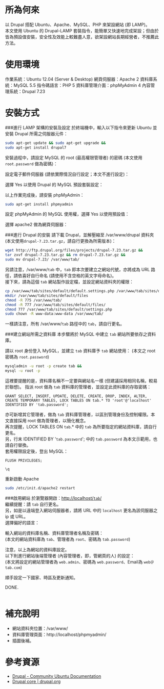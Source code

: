 所為何來
=
以 Drupal 搭配 Ubuntu、Apache、MySQL、PHP 來架設網站 (即 LAMP)。  
本文使用 Ubuntu 的 Drupal-LAMP 套裝指令，能簡單又快速地完成架設；但由於皆為預設值安裝，安全性及效能上較難盡人意，欲架設網站長期經營者，不推薦此方法。

使用環境
=
作業系統：Ubuntu 12.04 (Server & Desktop)
網頁伺服器：Apache 2
資料庫系統：MySQL 5.5
指令碼語言：PHP 5
資料庫管理介面：phpMyAdmin 4
內容管理系統：Drupal 7.23

安裝方式
=
###進行 LAMP 架構的安裝及設定
於終端機中，輸入以下指令來更新 Ubuntu 並安裝 Drupal 所需之伺服器元件：
```bash
sudo apt-get update && sudo apt-get upgrade &&
sudo apt-get install drupal7
```
安裝過程中，請設定 MySQL 的 root (最高權限管理者) 的密碼 (本文使用 <code>root.password</code> 做為密碼)：
  
設定電子郵件伺服器 (請依實際情況自行設定；本文不進行設定)：
  
選擇 Yes 以使用 Drupal 的 MySQL 預設套裝設定：
  
以上作業完成後，請安裝 phpMyAdmin：
```bash
sudo apt-get install phpmyadmin
```
設定 phpMyAdmin 的 MySQL 使用權，選擇 Yes 以使用預設值：
  
選擇 apache2 做為網頁伺服器：

  
###進行 Drupal 的安裝
請下載 Drupal，並解壓縮至 /var/www/drupal 資料夾 (本文使用<code>drupal-7.23.tar.gz</code>，請自行更換為所需版本)：
```bash
wget http://ftp.drupal.org/files/projects/drupal-7.23.tar.gz &&
tar zxvf drupal-7.23.tar.gz && rm drupal-7.23.tar.gz &&
sudo mv drupal-7.23/ /var/www/tab/
```
另請注意，/var/www/<code>tab</code> 中，<code>tab</code> 即本次要建立之網站代號，亦將成為 URL 路徑，請依喜好自行命名 (請使用不含空格的英文字母命名)。  
接下來，請為這個 <code>tab</code> 網站製作設定檔，並設定網站資料夾的權限：
```bash
cp /var/www/tab/sites/default/default.settings.php /var/www/tab/sites/default/settings.php
mkdir /var/www/tab/sites/default/files
chmod -R 775 /var/www/tab/
chmod -R 777 /var/www/tab/sites/default/files/
chmod 777 /var/www/tab/sites/default/settings.php
sudo chown -R www-data:www-data /var/www/tab/
```
一樣請注意，所有 /var/www/<code>tab</code> 路徑中的 <code>tab</code>，請自行更名。


###建立網站所需之資料庫
本步驟將於 MySQL 中建立 <code>tab</code> 網站所要依存之資料庫。  
  
請以 root 身份登入 MySQL，並建立 <code>tab</code> 資料庫予 <code>tab</code> 網站使用：
(本文之 root 密碼為 <code>root.password</code>)
```bash
mysqladmin -u root -p create tab && 
mysql -u root -p
```
這裡要提醒的是，資料庫名稱不一定要與網站名一樣 (但建議採用相同名稱，較易於聯想)。 
指派 root 做為 <code>tab</code> 資料庫的管理者，並設定此資料庫的存取密碼：  
```mysql
GRANT SELECT, INSERT, UPDATE, DELETE, CREATE, DROP, INDEX, ALTER, CREATE TEMPORARY TABLES, LOCK TABLES ON tab.* TO 'root'@'localhost' IDENTIFIED BY 'tab.password';
```
亦可新增其它管理者，做為 <code>tab</code> 資料庫管理者，以區別管理身份及控制權限。本文直接採用 root 做為管理者，以簡化概念。  
再次提醒，LOCK TABLES ON <code>tab</code>.* 中的 <code>tab</code> 為所要指定的網站資料庫，請自行更名。  
另，行末 IDENTIFIED BY '<code>tab.password</code>'; 中的 <code>tab.password</code> 為本文示範用，也請自行替換。  
套用權限設定後，登出 MySQL：
```mysql
FLUSH PRIVILEGES;
```
```mysql
\q
```
重新啟動 Apache
```bash
sudo /etc/init.d/apache2 restart
```

###啟用網站
於瀏覽器開啟：[http://localhost/<code>tab</code>/](http://localhost/tab/)  
繼續提醒：請 <code>tab</code> 自行更名。  
另，如是以遠端登入網站伺服器者，請將 URL 中的 <code>localhost</code> 更名為該伺服器之 ip 或 URL。   
選擇偏好的語言：
  
輸入網站的資料庫名稱、資料庫管理者名稱及密碼：  
(本文的網站資料庫為 <code>tab</code>、管理者為 <code>root</code>、密碼為 <code>tab.password</code>)
  
注意，以上為網站的資料庫設定。  
以下則進行網站後端管理者 (內容管理者，即，管網頁的人) 的設定：  
(本文將設定的網站管理者為 <code>web.admin</code>、密碼為 <code>web.password</code>、Email為 <code>web＠tab.com</code>)
  
順手設定一下國家、時區及更新通知。
  
DONE.
<br>
<br>

補充說明
=
* 網站資料夾位置：/var/www/
* 資料庫管理頁面：http://localhost/phpmyadmin/
* 插圖後補。

參考資源
=
* [Drupal - Community Ubuntu Documentation](https://help.ubuntu.com/community/Drupal)
* [Drupal core | drupal.org](https://drupal.org/project/drupal)
